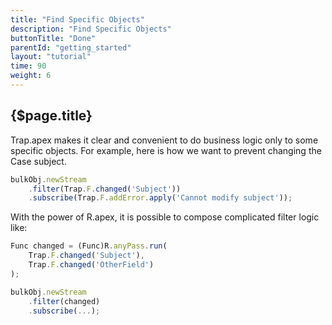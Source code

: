 ```yaml
---
title: "Find Specific Objects"
description: "Find Specific Objects"
buttonTitle: "Done"
parentId: "getting_started"
layout: "tutorial"
time: 90
weight: 6
---
```


## {$page.title}

Trap.apex makes it clear and convenient to do business logic only to some specific objects. For example, here is how we want to prevent changing the Case subject.

```javascript
bulkObj.newStream
    .filter(Trap.F.changed('Subject'))
    .subscribe(Trap.F.addError.apply('Cannot modify subject'));
```

With the power of R.apex, it is possible to compose complicated filter logic like:

```javascript
Func changed = (Func)R.anyPass.run(
    Trap.F.changed('Subject'),
    Trap.F.changed('OtherField')
);

bulkObj.newStream
    .filter(changed)
    .subscribe(...);
```
